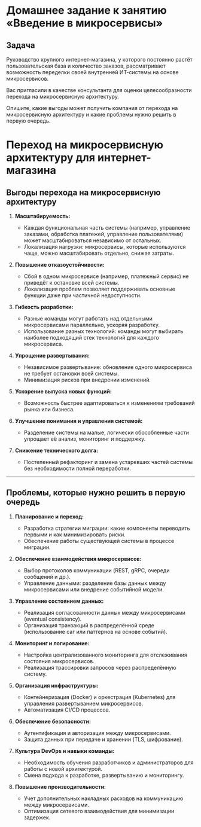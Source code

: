 # Домашнее задание к занятию «Введение в микросервисы»

## Задача

Руководство крупного интернет-магазина, у которого постоянно растёт пользовательская база и количество заказов, рассматривает возможность переделки своей внутренней   ИТ-системы на основе микросервисов. 

Вас пригласили в качестве консультанта для оценки целесообразности перехода на микросервисную архитектуру. 

Опишите, какие выгоды может получить компания от перехода на микросервисную архитектуру и какие проблемы нужно решить в первую очередь.

# Переход на микросервисную архитектуру для интернет-магазина

## Выгоды перехода на микросервисную архитектуру

1. **Масштабируемость:**
   - Каждая функциональная часть системы (например, управление заказами, обработка платежей, управление пользователями) может масштабироваться независимо от остальных.
   - Локализация нагрузки: микросервисы, которые используются чаще, можно масштабировать отдельно, снижая затраты.

2. **Повышение отказоустойчивости:**
   - Сбой в одном микросервисе (например, платежный сервис) не приведёт к остановке всей системы.
   - Локализация проблем позволяет поддерживать основные функции даже при частичной недоступности.

3. **Гибкость разработки:**
   - Разные команды могут работать над отдельными микросервисами параллельно, ускоряя разработку.
   - Использование разных технологий: команды могут выбирать наиболее подходящий стек технологий для каждого микросервиса.

4. **Упрощение развертывания:**
   - Независимое развертывание: обновление одного микросервиса не требует остановки всей системы.
   - Минимизация рисков при внедрении изменений.

5. **Ускорение выпуска новых функций:**
   - Возможность быстрее адаптироваться к изменениям требований рынка или бизнеса.

6. **Улучшение понимания и управления системой:**
   - Разделение системы на малые, логически обособленные части упрощает её анализ, мониторинг и поддержку.

7. **Снижение технического долга:**
   - Постепенный рефакторинг и замена устаревших частей системы без необходимости полной переработки.

---

## Проблемы, которые нужно решить в первую очередь

1. **Планирование и переход:**
   - Разработка стратегии миграции: какие компоненты переводить первыми и как минимизировать риски.
   - Обеспечение работы существующей системы в процессе миграции.

2. **Обеспечение взаимодействия микросервисов:**
   - Выбор протоколов коммуникации (REST, gRPC, очереди сообщений и др.).
   - Управление данными: разделение базы данных между микросервисами или внедрение событийной модели.

3. **Управление состоянием данных:**
   - Реализация согласованности данных между микросервисами (eventual consistency).
   - Организация транзакций в распределённой среде (использование саг или паттернов на основе событий).

4. **Мониторинг и логирование:**
   - Настройка централизованного мониторинга для отслеживания состояния микросервисов.
   - Реализация трассировки запросов через распределённую систему.

5. **Организация инфраструктуры:**
   - Контейнеризация (Docker) и оркестрация (Kubernetes) для управления развертыванием микросервисов.
   - Автоматизация CI/CD процессов.

6. **Обеспечение безопасности:**
   - Аутентификация и авторизация между микросервисами.
   - Защита данных при передаче и хранении (TLS, шифрование).

7. **Культура DevOps и навыки команды:**
   - Необходимость обучения разработчиков и администраторов для работы с новой архитектурой.
   - Смена подхода к разработке, развертыванию и мониторингу.

8. **Повышение производительности:**
   - Учет дополнительных накладных расходов на коммуникацию между микросервисами.
   - Оптимизация сетевого взаимодействия для минимизации задержек.
